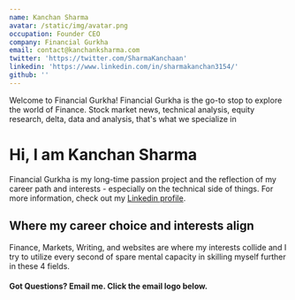 ```yaml
---
name: Kanchan Sharma
avatar: /static/img/avatar.png
occupation: Founder CEO
company: Financial Gurkha
email: contact@kanchanksharma.com
twitter: 'https://twitter.com/SharmaKanchaan'
linkedin: 'https://www.linkedin.com/in/sharmakanchan3154/'
github: ''
---
```


Welcome to Financial Gurkha! Financial Gurkha is the go-to stop to explore the world of Finance. Stock market news, technical analysis, equity research, delta, data and analysis, that's what we specialize in

# Hi, I am Kanchan Sharma

Financial Gurkha is my long-time passion project and the reflection of my career path and
interests - especially on the technical side of things. For more information, check
out my [Linkedin profile](https://www.linkedin.com/in/sharmakanchan3154/).

## Where my career choice and interests align

Finance, Markets, Writing, and websites are where my interests collide and I try to utilize every second of spare mental capacity in skilling myself further in these 4 fields.

#### Got Questions? Email me. Click the email logo below.
